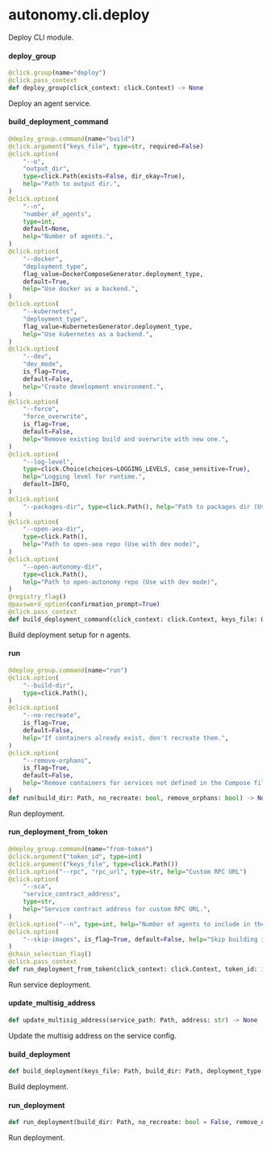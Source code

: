 <a id="autonomy.cli.deploy"></a>

# autonomy.cli.deploy

Deploy CLI module.

<a id="autonomy.cli.deploy.deploy_group"></a>

#### deploy`_`group

```python
@click.group(name="deploy")
@click.pass_context
def deploy_group(click_context: click.Context) -> None
```

Deploy an agent service.

<a id="autonomy.cli.deploy.build_deployment_command"></a>

#### build`_`deployment`_`command

```python
@deploy_group.command(name="build")
@click.argument("keys_file", type=str, required=False)
@click.option(
    "--o",
    "output_dir",
    type=click.Path(exists=False, dir_okay=True),
    help="Path to output dir.",
)
@click.option(
    "--n",
    "number_of_agents",
    type=int,
    default=None,
    help="Number of agents.",
)
@click.option(
    "--docker",
    "deployment_type",
    flag_value=DockerComposeGenerator.deployment_type,
    default=True,
    help="Use docker as a backend.",
)
@click.option(
    "--kubernetes",
    "deployment_type",
    flag_value=KubernetesGenerator.deployment_type,
    help="Use kubernetes as a backend.",
)
@click.option(
    "--dev",
    "dev_mode",
    is_flag=True,
    default=False,
    help="Create development environment.",
)
@click.option(
    "--force",
    "force_overwrite",
    is_flag=True,
    default=False,
    help="Remove existing build and overwrite with new one.",
)
@click.option(
    "--log-level",
    type=click.Choice(choices=LOGGING_LEVELS, case_sensitive=True),
    help="Logging level for runtime.",
    default=INFO,
)
@click.option(
    "--packages-dir", type=click.Path(), help="Path to packages dir (Use with dev mode)"
)
@click.option(
    "--open-aea-dir",
    type=click.Path(),
    help="Path to open-aea repo (Use with dev mode)",
)
@click.option(
    "--open-autonomy-dir",
    type=click.Path(),
    help="Path to open-autonomy repo (Use with dev mode)",
)
@registry_flag()
@password_option(confirmation_prompt=True)
@click.pass_context
def build_deployment_command(click_context: click.Context, keys_file: Optional[Path], deployment_type: str, output_dir: Optional[Path], dev_mode: bool, force_overwrite: bool, registry: str, number_of_agents: Optional[int] = None, password: Optional[str] = None, open_aea_dir: Optional[Path] = None, packages_dir: Optional[Path] = None, open_autonomy_dir: Optional[Path] = None, log_level: str = INFO) -> None
```

Build deployment setup for n agents.

<a id="autonomy.cli.deploy.run"></a>

#### run

```python
@deploy_group.command(name="run")
@click.option(
    "--build-dir",
    type=click.Path(),
)
@click.option(
    "--no-recreate",
    is_flag=True,
    default=False,
    help="If containers already exist, don't recreate them.",
)
@click.option(
    "--remove-orphans",
    is_flag=True,
    default=False,
    help="Remove containers for services not defined in the Compose file.",
)
def run(build_dir: Path, no_recreate: bool, remove_orphans: bool) -> None
```

Run deployment.

<a id="autonomy.cli.deploy.run_deployment_from_token"></a>

#### run`_`deployment`_`from`_`token

```python
@deploy_group.command(name="from-token")
@click.argument("token_id", type=int)
@click.argument("keys_file", type=click.Path())
@click.option("--rpc", "rpc_url", type=str, help="Custom RPC URL")
@click.option(
    "--sca",
    "service_contract_address",
    type=str,
    help="Service contract address for custom RPC URL.",
)
@click.option("--n", type=int, help="Number of agents to include in the build.")
@click.option(
    "--skip-images", is_flag=True, default=False, help="Skip building images."
)
@chain_selection_flag()
@click.pass_context
def run_deployment_from_token(click_context: click.Context, token_id: int, keys_file: Path, chain_type: str, rpc_url: Optional[str], service_contract_address: Optional[str], skip_images: bool, n: Optional[int]) -> None
```

Run service deployment.

<a id="autonomy.cli.deploy.update_multisig_address"></a>

#### update`_`multisig`_`address

```python
def update_multisig_address(service_path: Path, address: str) -> None
```

Update the multisig address on the service config.

<a id="autonomy.cli.deploy.build_deployment"></a>

#### build`_`deployment

```python
def build_deployment(keys_file: Path, build_dir: Path, deployment_type: str, dev_mode: bool, force_overwrite: bool, number_of_agents: Optional[int] = None, password: Optional[str] = None, packages_dir: Optional[Path] = None, open_aea_dir: Optional[Path] = None, open_autonomy_dir: Optional[Path] = None, agent_instances: Optional[List[str]] = None, log_level: str = INFO) -> None
```

Build deployment.

<a id="autonomy.cli.deploy.run_deployment"></a>

#### run`_`deployment

```python
def run_deployment(build_dir: Path, no_recreate: bool = False, remove_orphans: bool = False) -> None
```

Run deployment.

